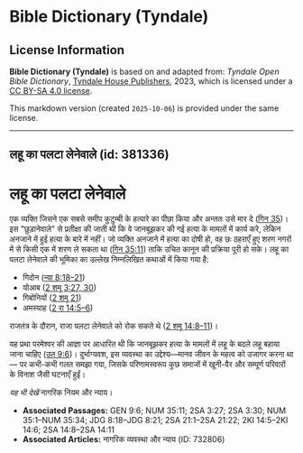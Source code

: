 # Bible Dictionary (Tyndale)

## License Information

**Bible Dictionary (Tyndale)** is based on and adapted from: _Tyndale Open Bible Dictionary_, [Tyndale House Publishers](https://tyndaleopenresources.com/), 2023, which is licensed under a [CC BY-SA 4.0 license](https://creativecommons.org/licenses/by-sa/4.0/legalcode.en).

This markdown version (created `2025-10-06`) is provided under the same license.



--------------------------------

## लहू का पलटा लेनेवाले (id: 381336)

लहू का पलटा लेनेवाले
====================

एक व्यक्ति जिसने एक सबसे समीप कुटुम्बी के हत्यारे का पीछा किया और अन्ततः उसे मार दे ([गिन 35](https://ref.ly/Num35:1-Num35:34))। इस "छुड़ानेवाले" से प्रतीक्षा की जाती थी कि वे जानबूझकर की गई हत्या के मामलों में कार्य करे, लेकिन अनजाने में हुई हत्या के बारे में नहीं। जो व्यक्ति अनजाने में हत्या का दोषी हो, वह छः ठहराएँ हुए शरण नगरों में से किसी एक में शरण ले सकता था ([गिन 35:11](https://ref.ly/Num35:11)) ताकि उचित कानून की प्रक्रिया पूरी हो सके। लहू का पलटा लेनेवाले की भूमिका का उल्लेख निम्नलिखित कथाओं में किया गया है:

* गिदोन ([न्या 8:18–21](https://ref.ly/Judg8:18-Judg8:21))
* योआब ([2 शमू 3:27, 30](https://ref.ly/2Sam3:27,2Sam3:30))
* गिबोनियों ([2 शमू 21](https://ref.ly/2Sam21:1-2Sam21:22))
* अमस्याह ([2 रा 14:5–6](https://ref.ly/2Kgs14:5-2Kgs14:6))

राजतंत्र के दौरान, राजा पलटा लेनेवाले को रोक सकते थे ([2 शमू 14:8–11](https://ref.ly/2Sam14:8-2Sam14:11))।

यह प्रथा परमेश्वर की आज्ञा पर आधारित थी कि जानबूझकर हत्या के मामलों में लहू के बदले लहू बहाया जाना चाहिए ([उत 9:6](https://ref.ly/Gen9:6))। दुर्भाग्यवश, इस व्यवस्था का उद्देश्य—मानव जीवन के महत्व को उजागर करना था— पर कभी\-कभी गलत समझा गया, जिसके परिणामस्वरूप कुछ समाजों में खूनी\-वैर और सम्पूर्ण परिवारों के विनाश जैसी घटनाएँ हुईं।

*यह भी देखें* नागरिक नियम और न्याय।

* **Associated Passages:** GEN 9:6; NUM 35:11; 2SA 3:27; 2SA 3:30; NUM 35:1–NUM 35:34; JDG 8:18–JDG 8:21; 2SA 21:1–2SA 21:22; 2KI 14:5–2KI 14:6; 2SA 14:8–2SA 14:11
* **Associated Articles:** नागरिक व्यवस्था और न्याय (ID: 732806)

